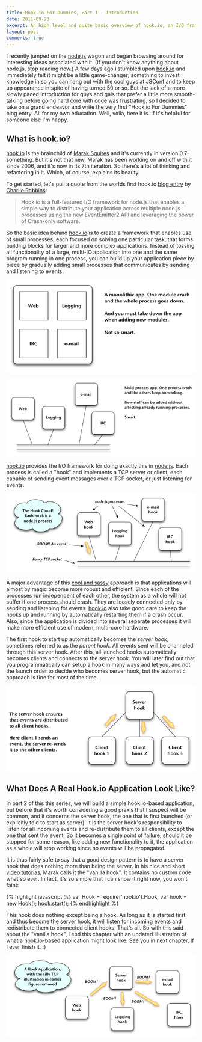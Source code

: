 ```yaml
---
title: Hook.io For Dummies, Part 1 - Introduction
date: 2011-09-23
excerpt: An high level and quite basic overview of hook.io, an I/O framework for node.js that makes it easy to create highly modularized and loosely coupled applications.
layout: post
comments: true
---
```


I recently jumped on the [node.js][] wagon and began browsing around for interesting ideas associated with it. (If you don't know anything about node.js, stop reading now.) A few days ago I stumbled upon [hook.io][] and immediately felt it might be a little game-changer; something to invest knowledge in so you can hang out with the cool guys at JSConf and to keep up appearance in spite of having turned 50 or so. But the lack of a more slowly paced introduction for guys and gals that prefer a little more smooth-talking before going hard core with code was frustrating, so I decided to take on a grand endeavor and write the very first "Hook.io For Dummies" blog entry. All for my own education. Well, voilá, here it is. If it's helpful for someone else I'm happy.

## What is hook.io?

[hook.io][] is the brainchild of [Marak Squires][marak] and it's currently in version 0.7-something. But it's not that new, Marak has been working on and off with it since 2006, and it's now in its 7th iteration. So there's a lot of thinking and refactoring in it. Which, of course, explains its beauty.

To get started, let's pull a quote from the worlds first hook.io [blog entry][firstblog] by [Charlie Robbins][charlie]:

> Hook.io is a full-featured I/O framework for node.js that enables a simple way to distribute your application across multiple node.js processes using the new EventEmitter2 API and leveraging the power of Crash-only software.

So the basic idea behind [hook.io][] is to create a framework that enables use of small processes, each focused on solving one particular task, that forms building blocks for larger and more complex applications. Instead of tossing all functionality of a large, multi-IO application into one and the same program running in one process, you can build up your application piece by piece by gradually adding small processes that communicates by sending and listening to events.

![Monolith](/images/mono.png "Monolithic, baaad.")

![Multi-process](/images/multi.png "Non-monolithic, goood.")

[hook.io][] provides the I/O framework for doing exactly this in [node.js][]. Each process is called a "hook" and implements a TCP server or client, each capable of sending event messages over a TCP socket, or just listening for events.

![The Hook cloud](/images/hook-cloud.png "Hook Cloud, veery goood.")

A major advantage of this [cool and sassy][sassy] approach is that applications will almost by magic become more robust and efficient. Since each of the processes run independent of each other, the system as a whole will not suffer if one process should crash. They are loosely connected only by sending and listening for events. [hook.io][] also take good care to keep the hooks up and running by automatically restarting them if a crash occur. Also, since the application is divided into several separate processes it will make more efficient use of modern, multi-core hardware.

The first hook to start up automatically becomes the _server hook_, sometimes referred to as the _parent hook_. All events sent will be channeled through this server hook. After this, all launched hooks automatically becomes clients and connects to the server hook. You will later find out that you programmatically can setup a hook in many ways and let you, and not the launch order to decide who becomes server hook, but the automatic approach is fine for most of the time.

![Hook server and clients](/images/server-clients.png "A server hook and three clients")

## What Does A Real Hook.io Application Look Like?

In part 2 of this this series, we will build a simple hook.io-based application, but before that it's worth considering a good praxis that I suspect will be common, and it concerns the server hook, the one that is first launched (or explicitly told to start as server). It is the server hook's responsibility to listen for all incoming events and re-distribute them to all clients, except the one that sent the event. So it becomes a single point of failure; should it be stopped for some reason, like adding new functionality to it, the application as a whole will stop working since no events will be propagated.

It is thus fairly safe to say that a good design pattern is to have a server hook that does nothing more than being the server. In his nice and short [video tutorias][videos], Marak calls it the "vanilla hook". It contains no custom code what so ever. In fact, it's so simple that I can show it right now, you won't faint:

{% highlight javascript %}
	var Hook = require('hookio').Hook;
	var hook = new Hook();
	hook.start();
{% endhighlight %}

This hook does nothing except being a hook. As long as it is started first and thus become the server hook, it will listen for incoming events and redistribute them to connected client hooks. That's all.  So with this said about the "vanilla hook", I end this chapter with an updated illustration of what a hook.io-based application might look like. See you in next chapter, If I ever finish it. :)

![Hook server and clients](/images/hook-app.png "A hook.io application, roughly")


[sassy]: http://www.wikihow.com/Be-Sassy-but-Cool "At least Marak has a cool hat :)"
[hook.io]: https://github.com/hookio/hook.io "hook.io on github"
[node.js]: http://nodejs.org/ "Evented I/O for V8 JavaScript"
[firstblog]: http://blog.nodejitsu.com/distribute-nodejs-apps-with-hookio "The first blog about hook.io"
[videos]: https://github.com/hookio/tutorials "Short and very code-centric video tuts"
[marak]: https://github.com/Marak "Marak Squires on GitHub"
[charlie]: https://github.com/indexzero "Charlie Robbins on github"
